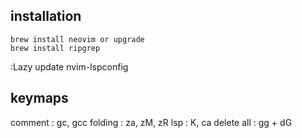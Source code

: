## installation
```
brew install neovim or upgrade
brew install ripgrep
```
:Lazy update nvim-lspconfig

## keymaps
comment : gc, gcc
folding : za, zM, zR
lsp : K, <leader>ca
delete all : gg + dG
